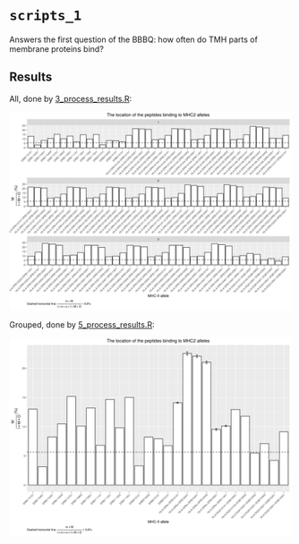 # `scripts_1`

Answers the first question of the BBBQ: how often do TMH parts of membrane
proteins bind?

## Results

All, done by [3_process_results.R](3_process_results.R):

![](figure_1.png)

Grouped, done by [5_process_results.R](5_process_results.R):

![](figure_1_5.png)


